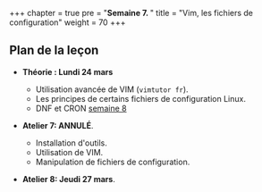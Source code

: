 +++
chapter = true
pre = "<b>Semaine 7. </b>"
title = "Vim, les fichiers de configuration"
weight = 70
+++

## Plan de la leçon

- **Théorie : Lundi 24 mars**
  - Utilisation avancée de VIM (`vimtutor fr`).
  - Les principes de certains fichiers de configuration Linux.
  - DNF et CRON [semaine 8](https://linuxh25.netlify.app/semaine8/cours/)

- **Atelier 7: ANNULÉ**.
  - Installation d'outils.
  - Utilisation de VIM.
  - Manipulation de fichiers de configuration.

- **Atelier 8:  Jeudi 27 mars**.



